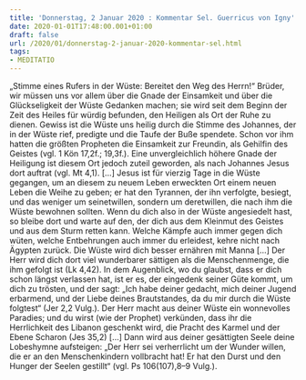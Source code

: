 ```yaml
---
title: 'Donnerstag, 2 Januar 2020 : Kommentar Sel. Guerricus von Igny'
date: 2020-01-01T17:48:00.001+01:00
draft: false
url: /2020/01/donnerstag-2-januar-2020-kommentar-sel.html
tags: 
- MEDITATIO
---
```


„Stimme eines Rufers in der Wüste: Bereitet den Weg des Herrn!“ Brüder, wir müssen uns vor allem über die Gnade der Einsamkeit und über die Glückseligkeit der Wüste Gedanken machen; sie wird seit dem Beginn der Zeit des Heiles für würdig befunden, den Heiligen als Ort der Ruhe zu dienen. Gewiss ist die Wüste uns heilig durch die Stimme des Johannes, der in der Wüste rief, predigte und die Taufe der Buße spendete. Schon vor ihm hatten die größten Propheten die Einsamkeit zur Freundin, als Gehilfin des Geistes (vgl. 1 Kön 17,2f.; 19,3f.). Eine unvergleichlich höhere Gnade der Heiligung ist diesem Ort jedoch zuteil geworden, als nach Johannes Jesus dort auftrat (vgl. Mt 4,1). \[…\] Jesus ist für vierzig Tage in die Wüste gegangen, um an diesem zu neuem Leben erweckten Ort einem neuen Leben die Weihe zu geben; er hat den Tyrannen, der ihn verfolgte, besiegt, und das weniger um seinetwillen, sondern um deretwillen, die nach ihm die Wüste bewohnen sollten. Wenn du dich also in der Wüste angesiedelt hast, so bleibe dort und warte auf den, der dich aus dem Kleinmut des Geistes und aus dem Sturm retten kann. Welche Kämpfe auch immer gegen dich wüten, welche Entbehrungen auch immer du erleidest, kehre nicht nach Ägypten zurück. Die Wüste wird dich besser ernähren mit Manna \[…\] Der Herr wird dich dort viel wunderbarer sättigen als die Menschenmenge, die ihm gefolgt ist (Lk 4,42). In dem Augenblick, wo du glaubst, dass er dich schon längst verlassen hat, ist er es, der eingedenk seiner Güte kommt, um dich zu trösten, und der sagt: „Ich habe deiner gedacht, mich deiner Jugend erbarmend, und der Liebe deines Brautstandes, da du mir durch die Wüste folgtest“ (Jer 2,2 Vulg.). Der Herr macht aus deiner Wüste ein wonnevolles Paradies; und du wirst (wie der Prophet) verkünden, dass ihr die Herrlichkeit des Libanon geschenkt wird, die Pracht des Karmel und der Ebene Scharon (Jes 35,2) \[…\] Dann wird aus deiner gesättigten Seele deine Lobeshymne aufsteigen: „Der Herr sei verherrlicht um der Wunder willen, die er an den Menschenkindern vollbracht hat! Er hat den Durst und den Hunger der Seelen gestillt“ (vgl. Ps 106(107),8–9 Vulg.).